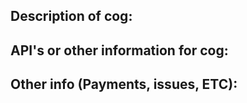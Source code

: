 ## Description of cog:

## API's or other information for cog:

## Other info (Payments, issues, ETC):
